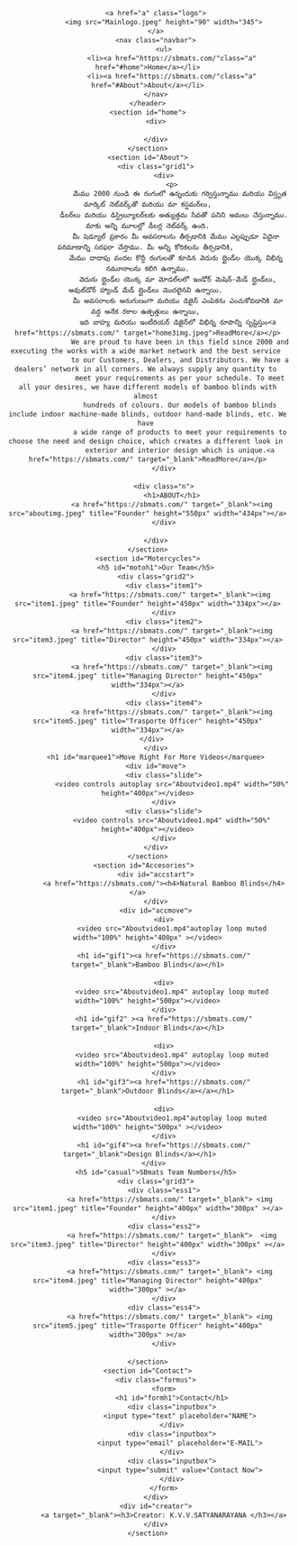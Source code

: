 <!DOCTYPE html>


















<html lang="en">
<head>
    <meta charset="UTF-8">
    <meta name="viewport" content="width=device-width, initial-scale=1.0">
    <title>Document</title>
    <link rel="stylesheet" href="triumph.css">
</head>
<body>
    <header class="header">
        
        <a href="a" class="logo">
            <img src="Mainlogo.jpeg" height="90" width="345">
        </a>
        <nav class="navbar">
            <ul>
                <li><a href="https://sbmats.com/"class="a" href="#home">Home</a></li>
                <li><a href="https://sbmats.com/"class="a" href="#About">About</a></li>
        </nav>
    </header>
    <section id="home">
        <div>
            
        </div>
    </section>
    <section id="About">
        <div class="grid1">
            <div>
                <p>
                    మేము 2000 నుండి ఈ రంగంలో ఉన్నందుకు గర్విస్తున్నాము మరియు విస్తృత మార్కెట్ నెట్‌వర్క్‌తో మరియు మా కస్టమర్‌లు,
                 డీలర్‌లు మరియు డిస్ట్రిబ్యూటర్‌లకు అత్యుత్తమ సేవతో పనిని అమలు చేస్తున్నాము. మాకు అన్ని మూలల్లో డీలర్ల నెట్‌వర్క్ ఉంది.
                  మీ షెడ్యూల్ ప్రకారం మీ అవసరాలను తీర్చడానికి మేము ఎల్లప్పుడూ ఏదైనా పరిమాణాన్ని సరఫరా చేస్తాము. మీ అన్ని కోరికలను తీర్చడానికి, 
                  మేము దాదాపు వందల కొద్దీ రంగులతో కూడిన వెదురు బ్లైండ్‌ల యొక్క విభిన్న నమూనాలను కలిగి ఉన్నాము.
                   వెదురు బ్లైండ్‌ల యొక్క మా మోడల్‌లలో ఇండోర్ మెషిన్-మేడ్ బ్లైండ్‌లు, అవుట్‌డోర్ హ్యాండ్ మేడ్ బ్లైండ్‌లు మొదలైనవి ఉన్నాయి. 
                   మీ అవసరాలకు అనుగుణంగా మరియు డిజైన్ ఎంపికను ఎంచుకోవడానికి మా వద్ద అనేక రకాల ఉత్పత్తులు ఉన్నాయి, 
                   ఇది బాహ్య మరియు ఇంటీరియర్ డిజైన్‌లో విభిన్న రూపాన్ని సృష్టిస్తుం<a href="https://sbmats.com/" target="home3img.jpeg">ReadMore</a></p>
                    We are proud to have been in this field since 2000 and executing the works with a wide market network and the best service 
                    to our Customers, Dealers, and Distributors. We have a dealers’ network in all corners. We always supply any quantity to 
                    meet your requirements as per your schedule. To meet all your desires, we have different models of bamboo blinds with almost 
                    hundreds of colours. Our models of bamboo blinds include indoor machine-made blinds, outdoor hand-made blinds, etc. We have 
                    a wide range of products to meet your requirements to choose the need and design choice, which creates a different look in 
                    exterior and interior design which is unique.<a href="https://sbmats.com/" target="_blank">ReadMore</a></p>
            </div>
            
            <div class="n">
                <h1>ABOUT</h1>
                <a href="https://sbmats.com/" target="_blank"><img src="aboutimg.jpeg" title="Founder" height="550px" width="434px"></a>
            </div>
            
        </div>
    </section>
    <section id="Motercycles">
        <h5 id="motoh1">Our Team</h5>
        <div class="grid2">
            <div class="item1">
               <a href="https://sbmats.com/" target="_blank"><img src="item1.jpeg" title="Founder" height="450px" width="334px"></a>
            </div>
            <div class="item2">
                <a href="https://sbmats.com/" target="_blank"><img src="item3.jpeg" title="Director" height="450px" width="334px"></a>
            </div>
            <div class="item3">
                <a href="https://sbmats.com/" target="_blank"><img src="item4.jpeg" title="Managing Director" height="450px" width="334px"></a>
            </div>
            <div class="item4">
                <a href="https://sbmats.com/" target="_blank"><img src="item5.jpeg" title="Trasporte Officer" height="450px" width="334px"></a>
            </div>      
        </div>
        <h1 id="marquee1">Move Right For More Videos</marquee>
        <div id="move">
            <div class="slide">
                <video controls autoplay src="Aboutvideo1.mp4" width="50%" height="400px"></video>
            </div>
            <div class="slide">
                <video controls src="Aboutvideo1.mp4" width="50%" height="400px"></video>
            </div>
        </div>
    </section>
    <section id="Accesories">  
        <div id="accstart">
            <a href="https://sbmats.com/"><h4>Natural Bamboo Blinds</h4></a>     
        </div>
        <div id="accmove">
            <div>
                <video src="Aboutvideo1.mp4"autoplay loop muted width="100%" height="400px" ></video>
            </div>
            <h1 id="gif1"><a href="https://sbmats.com/" target="_blank">Bamboo Blinds</a></h1>
            
            <div>
                <video src="Aboutvideo1.mp4" autoplay loop muted width="100%" height="500px"></video>
            </div>
            <h1 id="gif2" ><a href="https://sbmats.com/" target="_blank">Indoor Blinds</a></h1>
            
            <div>
                <video src="Aboutvideo1.mp4" autoplay loop muted width="100%" height="500px"></video>
            </div>
            <h1 id="gif3"><a href="https://sbmats.com/" target="_blank">Outdoor Blinds</a></a></h1>
            
            <div>
                <video src="Aboutvideo1.mp4"autoplay loop muted width="100%" height="500px" ></video>
            </div>
            <h1 id="gif4"><a href="https://sbmats.com/" target="_blank">Design Blinds</a></h1>    
        </div> 
        <h5 id="casual">SBmats Team Numbers</h5>
        <div class="grid3">
            <div class="ess1">
               <a href="https://sbmats.com/" target="_blank"> <img src="item1.jpeg" title="Founder" height="400px" width="300px" ></a>
            </div>
            <div class="ess2">
                <a href="https://sbmats.com/" target="_blank">  <img src="item3.jpeg" title="Director" height="400px" width="300px" ></a>
            </div>
            <div class="ess3">
               <a href="https://sbmats.com/" target="_blank"> <img src="item4.jpeg" title="Managing Director" height="400px" width="300px" ></a>
            </div>
            <div class="ess4">
               <a href="https://sbmats.com/" target="_blank"> <img src="item5.jpeg" title="Trasporte Officer" height="400px" width="300px" ></a>
            </div>

    </section>
    <section id="Contact">
        <div class="formus">
            <form>
                <h1 id="formh1">Contact</h1>
                <div class="inputbox">
                    <input type="text" placeholder="NAME">
                </div>
                <div class="inputbox">
                    <input type="email" placeholder="E-MAIL">
                </div>
                <div class="inputbox">
                    <input type="submit" value="Contact Now">
                </div>
            </form>
        </div>
        <div id="creator">
            <a target="_blank"><h3>Creator: K.V.V.SATYANARAYANA </h3></a>
        </div>
    </section>
</body>
</html>
    
